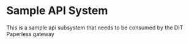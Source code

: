 
# Sample API System
This is a sample api subsystem that needs to be consumed by the DIT Paperless gateway




